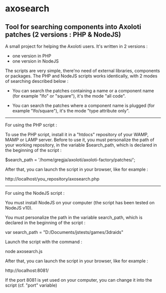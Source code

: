 # axosearch
Tool for searching components into Axoloti patches (2 versions : PHP &amp; NodeJS)
-------------------------

A small project for helping the Axoloti users.
It's written in 2 versions :
- one version in PHP
- one version in NodeJS

The scripts are very simple, there'no need of external libraries, components or packages.
The PHP and NodeJS scripts works identically, with 2 modes of searching described below :

- You can search the patches containing a name or a component name (for example "lfo" or "square"), it's the mode "all code".

- You can search the patches where a component name is plugged (for example "lfo/square"), it's the mode "type attribute only".

-------------------------
For using the PHP script :

To use the PHP script, install it in a "htdocs" repository of your WAMP, MAMP or LAMP server.
Before to use it, you must personalize the path of your working repository, in the variable $search_path, which is declared in the beginning of the script :

 $search_path = '/home/gregja/axoloti/axoloti-factory/patches/';

After that, you can launch the script in your browser, like for example :

http://localhost/you_repository/axosearch.php

-------------------------

For using the NodeJS script :

You must install NodeJS on your computer (the script has been tested on NodeJS v10).

You must personalize the path in the variable search_path, which is declared in the beginning of the script :

var search_path = "D:/Documents/jstests/games/3draids"

Launch the script with the command :

node axosearch.js

After that, you can launch the script in your browser, like for example :

http://localhost:8081/

If the port 8081 is yet used on your computer, you can change it into the script (cf. "port" variable)
